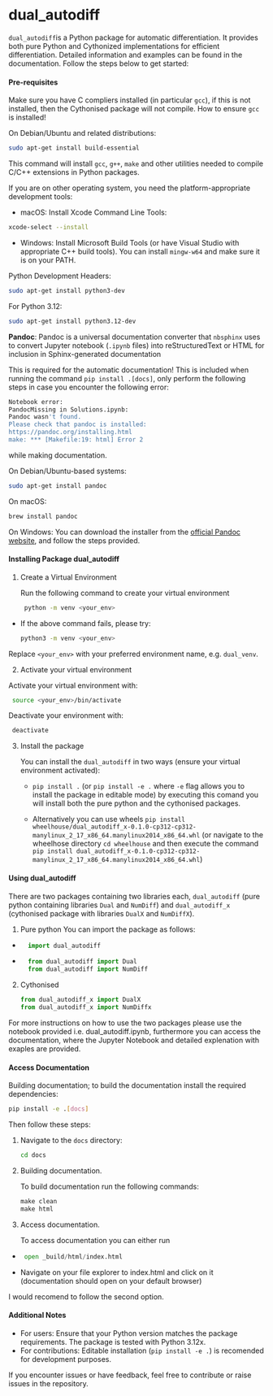 # dual_autodiff
`dual_autodiff`is a Python package for automatic differentiation. It provides both pure Python and Cythonized implementations for efficient differentiation. Detailed information and examples can be found in the documentation. Follow the steps below to get started:

#### Pre-requisites
Make sure you have C compliers installed (in particular `gcc`), if this is not installed, then the Cythonised package will not compile.
How to ensure `gcc` is installed!

On Debian/Ubuntu and related distributions:
```bash
sudo apt-get install build-essential
```
This command will install `gcc`, `g++`, `make` and other utilities needed to compile C/C++ extensions in Python packages.

If you are on other operating system, you need the platform-appropriate development tools:

- macOS: Install Xcode Command Line Tools:
```bash
xcode-select --install
```

- Windows: Install Microsoft Build Tools (or have Visual Studio with appropriate C++ build tools). You can install `mingw-w64` and make sure it is on your PATH.

Python Development Headers:
```bash
sudo apt-get install python3-dev

```
For Python 3.12:
```bash
sudo apt-get install python3.12-dev

```
<b>Pandoc</b>: Pandoc is a universal documentation converter that `nbsphinx` uses to convert Jupyter notebook (`.ipynb` files) into reStructuredText or 
HTML for inclusion in Sphinx-generated documentation

This is required for the automatic documentation! This is included when running the command `pip install .[docs]`, only perform the following steps
in case you encounter the following error:
```bash
Notebook error:
PandocMissing in Solutions.ipynb:
Pandoc wasn't found.
Please check that pandoc is installed:
https://pandoc.org/installing.html
make: *** [Makefile:19: html] Error 2
```
while making documentation.

On Debian/Ubuntu-based systems:
```bash
sudo apt-get install pandoc
```
On macOS:
```bash
brew install pandoc
```
On Windows:
You can download the installer from the [official Pandoc website](https://pandoc.org/installing.html), and follow the steps provided.


#### Installing Package dual_autodiff

1. Create a Virtual Environment

   Run the following command to create your virtual environment

   ``` bash
    python -m venv <your_env>

- If the above command fails, please try:
   ```bash
   python3 -m venv <your_env>

Replace `<your_env>` with your preferred environment name, e.g. `dual_venv`.

2. Activate your virtual environment

  Activate your virtual environment with:
   ```bash
    source <your_env>/bin/activate
   ```
  Deactivate your environment with:
   ```bash
    deactivate
   ```

3. Install the package

   You can install the `dual_autodiff` in two ways (ensure your virtual environment activated):

   - `pip install .` (or `pip install -e .` where `-e` flag allows you to install the package in editable mode) by executing this comand you will install both the pure python and the cythonised packages.

   - Alternatively you can use wheels `pip install wheelhouse/dual_autodiff_x-0.1.0-cp312-cp312-manylinux_2_17_x86_64.manylinux2014_x86_64.whl` (or navigate to the wheelhose directory `cd wheelhouse` and then execute the command `pip install dual_autodiff_x-0.1.0-cp312-cp312-manylinux_2_17_x86_64.manylinux2014_x86_64.whl`)

#### Using dual_autodiff

There are two packages containing two libraries each, `dual_autodiff` (pure python containing libraries `Dual` and `NumDiff`) and `dual_autodiff_x` (cythonised package with libraries `DualX` and `NumDiffX`).

1. Pure python
   You can import the package as follows:
-   ```python
      import dual_autodiff 
     ```
-   ```python
      from dual_autodiff import Dual
      from dual_autodiff import NumDiff
     ```
2. Cythonised 
    ```python
    from dual_autodiff_x import DualX
    from dual_autodiff_x import NumDiffx
    ```

For more instructions on how to use the two packages please use the notebook provided i.e. dual_autodiff.ipynb, furthermore you can access the documentation, where the Jupyter Notebook and detailed explenation with exaples are provided.

#### Access Documentation
Building documentation; to build the documentation install the required dependencies:
```bash
pip install -e .[docs]
```

Then follow these steps:

1. Navigate to the `docs` directory:
   ```bash
   cd docs
   ```

2. Building documentation.

   To build documentation run the following commands:
   ```python
   make clean
   make html
   ```
3. Access documentation.

   To access documentation you can either run
-    ```python
      open _build/html/index.html
     ```
- Navigate on your file explorer to index.html and click on it (documentation should open on your default browser)

I would recomend to follow the second option.

#### Additional Notes

- For users: Ensure that your Python version matches the package requirements. The package is tested with Python 3.12x.
- For contributions: Editable installation (`pip install -e .`) is recomended for development purposes.

If you encounter issues or have feedback, feel free to contribute or raise issues in the repository.